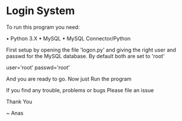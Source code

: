 # Login System

To run this program you need:

• Python 3.X
• MySQL
• MySQL Connector/Python

First setup by opening the file 'logon.py' and giving the right user and passwd for the MySQL database. By default both are set to 'root'

user='root'
passwd='root'

And you are ready to go.
Now just Run the program

If you find any trouble, problems or bugs Please file an issue

Thank You

~ Anas
